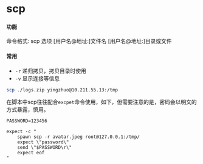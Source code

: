 # scp

#### 功能

命令格式: scp 选项 [用户名@地址:]文件名 [用户名@地址:]目录或文件

#### 常用

* `-r` 递归拷贝，拷贝目录时使用
* `-v` 显示连接等信息

```bash
scp ./logs.zip yingzhuo@10.211.55.13:/tmp
```

在脚本中scp往往配合`excpet`命令使用，如下，但需要注意的是，密码会以明文的方式暴露，慎用。

```
PASSWORD=123456

expect -c "
	spawn scp -r avatar.jpeg root@127.0.0.1:/tmp/
	expect \"password\"
	send \"$PASSWORD\r\"
	expect eof
"
```
